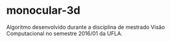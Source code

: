 # monocular-3d
Algoritmo desenvolvido durante a disciplina de mestrado Visão Computacional no semestre 2016/01 da UFLA.
